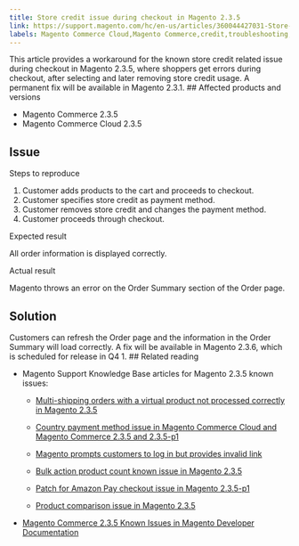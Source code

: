 ```yaml
---
title: Store credit issue during checkout in Magento 2.3.5
link: https://support.magento.com/hc/en-us/articles/360044427031-Store-credit-issue-during-checkout-in-Magento-2-3-5
labels: Magento Commerce Cloud,Magento Commerce,credit,troubleshooting,checkout,known issues,2.3.5,Order Summary
---
```


This article provides a workaround for the known store credit related issue during checkout in Magento 2.3.5, where shoppers get errors during checkout, after selecting and later removing store credit usage. A permanent fix will be available in Magento 2.3.1. ## Affected products and versions

* Magento Commerce 2.3.5
* Magento Commerce Cloud 2.3.5

## Issue

Steps to reproduce

1. Customer adds products to the cart and proceeds to checkout.
1. Customer specifies store credit as payment method. 
1. Customer removes store credit and changes the payment method.
1. Customer proceeds through checkout. 

Expected result

All order information is displayed correctly.

Actual result 

Magento throws an error on the Order Summary section of the Order page.

## Solution

Customers can refresh the Order page and the information in the Order Summary will load correctly. A fix will be available in Magento 2.3.6, which is scheduled for release in Q4 1. ## Related reading

* Magento Support Knowledge Base articles for Magento 2.3.5 known issues:
    
    * [Multi-shipping orders with a virtual product not processed correctly in Magento 2.3.5](https://support.magento.com/hc/en-us/articles/360044461831)
        
        
    * [Country payment method issue in Magento Commerce Cloud and Magento Commerce 2.3.5 and 2.3.5-p1](https://support.magento.com/hc/en-us/articles/360043955991)
        
        
    * [Magento prompts customers to log in but provides invalid link](https://support.magento.com/hc/en-us/articles/360043857372)
        
        
    * [Bulk action product count known issue in Magento 2.3.5](https://support.magento.com/hc/en-us/articles/360044839691)
    * [Patch for Amazon Pay checkout issue in Magento 2.3.5-p1](https://support.magento.com/hc/en-us/articles/360042646332)
        
        
    * [Product comparison issue in Magento 2.3.5](https://support.magento.com/hc/en-us/articles/360043970452)
        
        
    
    
    
* [Magento Commerce 2.3.5 Known Issues in Magento Developer Documentation](https://devdocs.magento.com/guides/v2.3/release-notes/release-notes-2-3-5-commerce.html#known-issues)